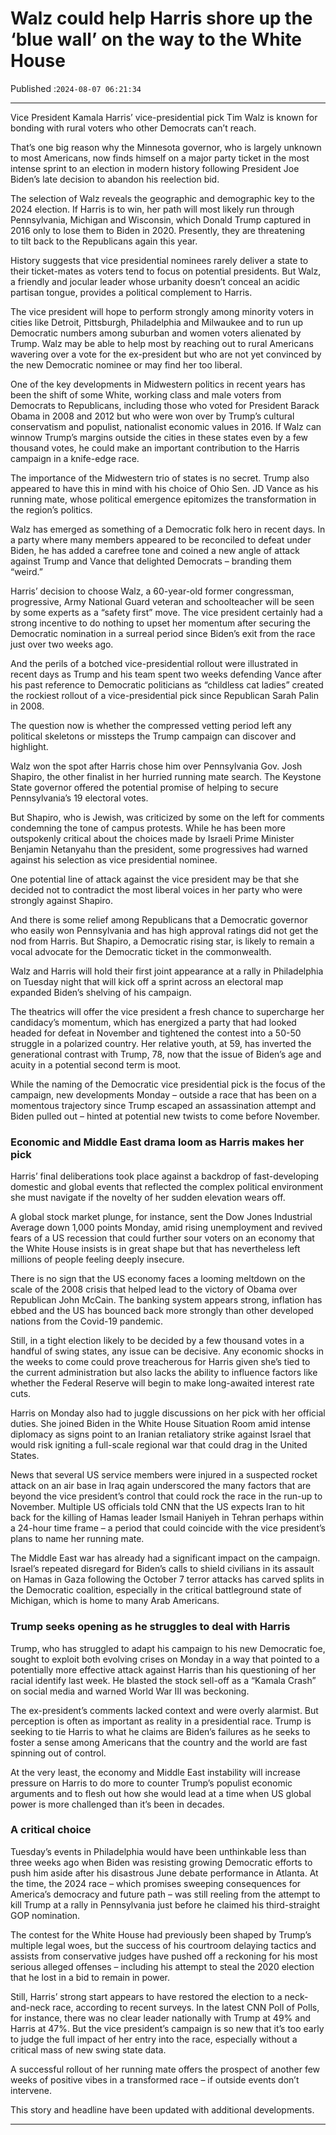 # Walz could help Harris shore up the ‘blue wall’ on the way to the White House

Published :`2024-08-07 06:21:34`

---

Vice President Kamala Harris’ vice-presidential pick Tim Walz is known for bonding with rural voters who other Democrats can’t reach.

That’s one big reason why the Minnesota governor, who is largely unknown to most Americans, now finds himself on a major party ticket in the most intense sprint to an election in modern history following President Joe Biden’s late decision to abandon his reelection bid.

The selection of Walz reveals the geographic and demographic key to the 2024 election. If Harris is to win, her path will most likely run through Pennsylvania, Michigan and Wisconsin, which Donald Trump captured in 2016 only to lose them to Biden in 2020. Presently, they are threatening to tilt back to the Republicans again this year.

History suggests that vice presidential nominees rarely deliver a state to their ticket-mates as voters tend to focus on potential presidents. But Walz, a friendly and jocular leader whose urbanity doesn’t conceal an acidic partisan tongue, provides a political complement to Harris.

The vice president will hope to perform strongly among minority voters in cities like Detroit, Pittsburgh, Philadelphia and Milwaukee and to run up Democratic numbers among suburban and women voters alienated by Trump. Walz may be able to help most by reaching out to rural Americans wavering over a vote for the ex-president but who are not yet convinced by the new Democratic nominee or may find her too liberal.

One of the key developments in Midwestern politics in recent years has been the shift of some White, working class and male voters from Democrats to Republicans, including those who voted for President Barack Obama in 2008 and 2012 but who were won over by Trump’s cultural conservatism and populist, nationalist economic values in 2016. If Walz can winnow Trump’s margins outside the cities in these states even by a few thousand votes, he could make an important contribution to the Harris campaign in a knife-edge race.

The importance of the Midwestern trio of states is no secret. Trump also appeared to have this in mind with his choice of Ohio Sen. JD Vance as his running mate, whose political emergence epitomizes the transformation in the region’s politics.

Walz has emerged as something of a Democratic folk hero in recent days. In a party where many members appeared to be reconciled to defeat under Biden, he has added a carefree tone and coined a new angle of attack against Trump and Vance that delighted Democrats – branding them “weird.”

Harris’ decision to choose Walz, a 60-year-old former congressman, progressive, Army National Guard veteran and schoolteacher will be seen by some experts as a “safety first” move. The vice president certainly had a strong incentive to do nothing to upset her momentum after securing the Democratic nomination in a surreal period since Biden’s exit from the race just over two weeks ago.

And the perils of a botched vice-presidential rollout were illustrated in recent days as Trump and his team spent two weeks defending Vance after his past reference to Democratic politicians as “childless cat ladies” created the rockiest rollout of a vice-presidential pick since Republican Sarah Palin in 2008.

The question now is whether the compressed vetting period left any political skeletons or missteps the Trump campaign can discover and highlight.

Walz won the spot after Harris chose him over Pennsylvania Gov. Josh Shapiro, the other finalist in her hurried running mate search. The Keystone State governor offered the potential promise of helping to secure Pennsylvania’s 19 electoral votes.

But Shapiro, who is Jewish, was criticized by some on the left for comments condemning the tone of campus protests. While he has been more outspokenly critical about the choices made by Israeli Prime Minister Benjamin Netanyahu than the president, some progressives had warned against his selection as vice presidential nominee.

One potential line of attack against the vice president may be that she decided not to contradict the most liberal voices in her party who were strongly against Shapiro.

And there is some relief among Republicans that a Democratic governor who easily won Pennsylvania and has high approval ratings did not get the nod from Harris. But Shapiro, a Democratic rising star, is likely to remain a vocal advocate for the Democratic ticket in the commonwealth.

Walz and Harris will hold their first joint appearance at a rally in Philadelphia on Tuesday night that will kick off a sprint across an electoral map expanded Biden’s shelving of his campaign.

The theatrics will offer the vice president a fresh chance to supercharge her candidacy’s momentum, which has energized a party that had looked headed for defeat in November and tightened the contest into a 50-50 struggle in a polarized country. Her relative youth, at 59, has inverted the generational contrast with Trump, 78, now that the issue of Biden’s age and acuity in a potential second term is moot.

While the naming of the Democratic vice presidential pick is the focus of the campaign, new developments Monday – outside a race that has been on a momentous trajectory since Trump escaped an assassination attempt and Biden pulled out – hinted at potential new twists to come before November.

### Economic and Middle East drama loom as Harris makes her pick

Harris’ final deliberations took place against a backdrop of fast-developing domestic and global events that reflected the complex political environment she must navigate if the novelty of her sudden elevation wears off.

A global stock market plunge, for instance, sent the Dow Jones Industrial Average down 1,000 points Monday, amid rising unemployment and revived fears of a US recession that could further sour voters on an economy that the White House insists is in great shape but that has nevertheless left millions of people feeling deeply insecure.

There is no sign that the US economy faces a looming meltdown on the scale of the 2008 crisis that helped lead to the victory of Obama over Republican John McCain. The banking system appears strong, inflation has ebbed and the US has bounced back more strongly than other developed nations from the Covid-19 pandemic.

Still, in a tight election likely to be decided by a few thousand votes in a handful of swing states, any issue can be decisive. Any economic shocks in the weeks to come could prove treacherous for Harris given she’s tied to the current administration but also lacks the ability to influence factors like whether the Federal Reserve will begin to make long-awaited interest rate cuts.

Harris on Monday also had to juggle discussions on her pick with her official duties. She joined Biden in the White House Situation Room amid intense diplomacy as signs point to an Iranian retaliatory strike against Israel that would risk igniting a full-scale regional war that could drag in the United States.

News that several US service members were injured in a suspected rocket attack on an air base in Iraq again underscored the many factors that are beyond the vice president’s control that could rock the race in the run-up to November. Multiple US officials told CNN that the US expects Iran to hit back for the killing of Hamas leader Ismail Haniyeh in Tehran perhaps within a 24-hour time frame – a period that could coincide with the vice president’s plans to name her running mate.

The Middle East war has already had a significant impact on the campaign. Israel’s repeated disregard for Biden’s calls to shield civilians in its assault on Hamas in Gaza following the October 7 terror attacks has carved splits in the Democratic coalition, especially in the critical battleground state of Michigan, which is home to many Arab Americans.

### Trump seeks opening as he struggles to deal with Harris

Trump, who has struggled to adapt his campaign to his new Democratic foe, sought to exploit both evolving crises on Monday in a way that pointed to a potentially more effective attack against Harris than his questioning of her racial identify last week. He blasted the stock sell-off as a “Kamala Crash” on social media and warned World War III was beckoning.

The ex-president’s comments lacked context and were overly alarmist. But perception is often as important as reality in a presidential race. Trump is seeking to tie Harris to what he claims are Biden’s failures as he seeks to foster a sense among Americans that the country and the world are fast spinning out of control.

At the very least, the economy and Middle East instability will increase pressure on Harris to do more to counter Trump’s populist economic arguments and to flesh out how she would lead at a time when US global power is more challenged than it’s been in decades.

### A critical choice

Tuesday’s events in Philadelphia would have been unthinkable less than three weeks ago when Biden was resisting growing Democratic efforts to push him aside after his disastrous June debate performance in Atlanta. At the time, the 2024 race – which promises sweeping consequences for America’s democracy and future path – was still reeling from the attempt to kill Trump at a rally in Pennsylvania just before he claimed his third-straight GOP nomination.

The contest for the White House had previously been shaped by Trump’s multiple legal woes, but the success of his courtroom delaying tactics and assists from conservative judges have pushed off a reckoning for his most serious alleged offenses – including his attempt to steal the 2020 election that he lost in a bid to remain in power.

Still, Harris’ strong start appears to have restored the election to a neck-and-neck race, according to recent surveys. In the latest CNN Poll of Polls, for instance, there was no clear leader nationally with Trump at 49% and Harris at 47%. But the vice president’s campaign is so new that it’s too early to judge the full impact of her entry into the race, especially without a critical mass of new swing state data.

A successful rollout of her running mate offers the prospect of another few weeks of positive vibes in a transformed race – if outside events don’t intervene.

This story and headline have been updated with additional developments.

---

